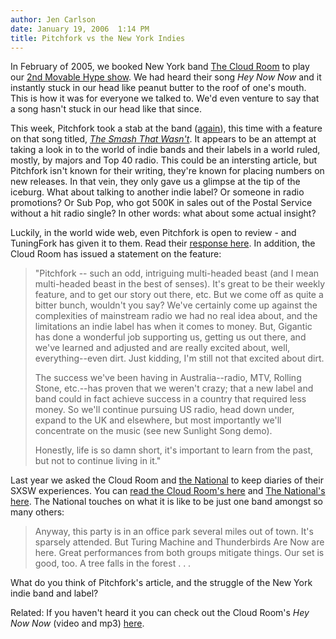 ```yaml
---
author: Jen Carlson
date: January 19, 2006  1:14 PM
title: Pitchfork vs the New York Indies
---
```


<p>In February of 2005, we booked New York band <a href="https://web.archive.org/web/20120224161747/http://www.thecloudroom.com/">The Cloud Room</a> to play our <a href="https://web.archive.org/web/20120224161747/http://www.gothamist.com/archives/2005/02/15/movable_hype_20.php">2nd Movable Hype show</a>. We had heard their song <em>Hey Now Now</em> and it instantly stuck in our head like peanut butter to the roof of one&apos;s mouth. This is how it was for everyone we talked to. We&apos;d even venture to say that a song hasn&apos;t stuck in our head like that since. </p>

<p>This week, Pitchfork took a stab at the band (<a href="https://web.archive.org/web/20120224161747/http://pitchforkmedia.com/record-reviews/c/cloud-room/cloud-room.shtml">again</a>), this time with a feature on that song titled, <a href="https://web.archive.org/web/20120224161747/http://pitchforkmedia.com/features/weekly/06-01-16-smash-that-wasnt.shtml"><em>The Smash That Wasn&apos;t</em></a>. It appears to be an attempt at taking a look in to the world of indie bands and their labels in a world ruled, mostly, by majors and Top 40 radio. This could be an intersting article, but Pitchfork isn&apos;t known for their writing, they&apos;re known for placing numbers on new releases. In that vein, they only gave us a glimpse at the tip of the iceburg. What about talking to another indie label? Or someone in radio promotions? Or Sub Pop, who got 500K in sales out of the Postal Service without a hit radio single? In other words: what about some actual insight?</p>

<p>Luckily, in the world wide web, even Pitchfork is open to review - and TuningFork has given it to them. Read their <a href="https://web.archive.org/web/20120224161747/http://tuningforkmedia.blogspot.com/2006/01/smash-that-wasnt.html">response  here</a>. In addition, the Cloud Room has issued a statement on the feature:</p>

<blockquote>&quot;Pitchfork -- such an odd, intriguing multi-headed beast (and I mean multi-headed beast in the best of senses). It&apos;s great to be their weekly feature, and to get our story out there, etc. But we come off as quite a bitter bunch, wouldn&apos;t you say? We&apos;ve certainly come up against the complexities of mainstream radio we had no real idea about, and the limitations an indie label has when it comes to money. But, Gigantic has done a wonderful job supporting us, getting us out there, and we&apos;ve learned and adjusted and are really excited about, well, everything--even dirt. Just kidding, I&apos;m still not that excited about dirt.

<p>The success we&apos;ve been having in Australia--radio, MTV, Rolling Stone, etc.--has proven that we weren&apos;t crazy; that a new label and band could in fact achieve success in a country that required less money. So we&apos;ll continue pursuing US radio, head down under, expand to the UK and elsewhere, but most importantly we&apos;ll concentrate on the music (see new Sunlight Song demo).</p>

<p>Honestly, life is so damn short, it&apos;s important to learn from the past, but not to continue living in it.&quot;</p></blockquote><p></p>

<p>Last year we asked the Cloud Room and <a href="https://web.archive.org/web/20120224161747/http://americanmary.com/">the National</a> to keep  diaries of their SXSW experiences. You can <a href="https://web.archive.org/web/20120224161747/http://www.gothamist.com/archives/2005/03/23/dear_sxsw_diary.php">read the Cloud Room&apos;s here</a> and <a href="https://web.archive.org/web/20120224161747/http://www.gothamist.com/archives/2005/03/25/dear_sxsw_diarypart_2.php">The National&apos;s here</a>.  The National touches on what it is like to be just one band amongst so many others:<br>
 </p><blockquote>Anyway, this party is in an office park several miles out of town. It&apos;s sparsely attended. But Turing Machine and Thunderbirds Are Now are here. Great performances from both groups mitigate things. Our set is good, too. A tree falls in the forest . . .</blockquote><p></p>

<p>What do you think of Pitchfork&apos;s article, and the struggle of the New York indie band and label? </p>

<p>Related: If you haven&apos;t heard it you can check out the Cloud Room&apos;s <em>Hey Now Now</em> (video and mp3) <a href="https://web.archive.org/web/20120224161747/http://www.thecloudroom.com/mediaframe.html">here</a>.</p>